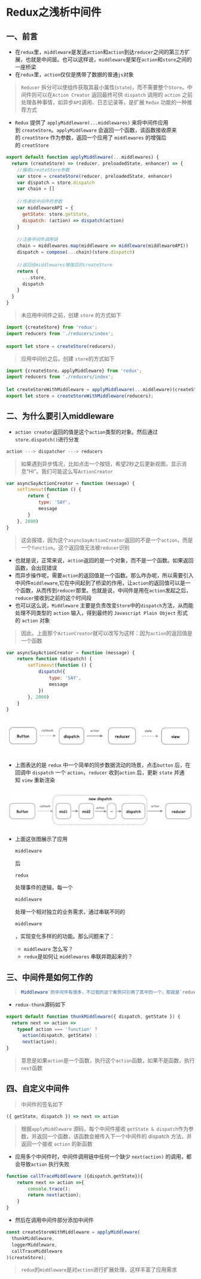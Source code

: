 # Redux之浅析中间件

## 一、前言

- 在`redux`里，`middleware`是发送`action`和`action`到达`reducer`之间的第三方扩展，也就是中间层。也可以这样说，`middleware`是架在`action`和`store`之间的一座桥梁
- 在`redux`里，`action`仅仅是携带了数据的普通`js`对象

> `Reducer` 拆分可以使组件获取其最小属性(`state`)，而不需要整个`Store`。中间件则可以在`Action Creator` 返回最终可供 `dispatch` 调用的 `action` 之前处理各种事情，如异步`API`调用、日志记录等，是扩展 `Redux` 功能的一种推荐方式

- `Redux` 提供了 `applyMiddleware(...middlewares)` 来将中间件应用到 `createStore`。`applyMiddleware` 会返回一个函数，该函数接收原来的 `creatStore` 作为参数，返回一个应用了 `middlewares` 的增强后的 `creatStore`

```js
export default function applyMiddleware(...middlewares) {
  return (createStore) => (reducer, preloadedState, enhancer) => {
    //接收createStore参数
    var store = createStore(reducer, preloadedState, enhancer)
    var dispatch = store.dispatch
    var chain = []

    //传递给中间件的参数
    var middlewareAPI = {
      getState: store.getState,
      dispatch: (action) => dispatch(action)
    }

    //注册中间件调用链
    chain = middlewares.map(middleware => middleware(middlewareAPI))
    dispatch = compose(...chain)(store.dispatch)

    //返回经middlewares增强后的createStore
    return {
      ...store,
      dispatch
    }
  }
}
```

> 未应用中间件之前，创建 `store` 的方式如下

```js
import {createStore} from 'redux';
import reducers from './reducers/index';

export let store = createStore(reducers);
```

> 应用中间价之后，创建 `store`的方式如下

```js
import {createStore，applyMiddleware} from 'redux';
import reducers from './reducers/index';

let createStoreWithMiddleware = applyMiddleware(...middleware)(createStore);
export let store = createStoreWithMiddleware(reducers);
```

## 二、为什么要引入middleware

- `action creator`返回的值是这个`action`类型的对象。然后通过`store.dispatch()`进行分发

```js
action ---> dispatcher ---> reducers
```

> 如果遇到异步情况，比如点击一个按钮，希望2秒之后更新视图，显示消息“Hi”。我们可能这么写`ActionCreator`

```js
var asyncSayActionCreator = function (message) {
    setTimeout(function () {
        return {
            type: 'SAY',
            message
        }
    }, 2000)
}
```

> 这会报错，因为这个`asyncSayActionCreator`返回的不是一个`action`，而是一个`function`。这个返回值无法被`reducer`识别

- 也就是说，正常来说，`action`返回的是一个对象，而不是一个函数。如果返回函数，会出现错误
- 而异步操作呢，需要`action`的返回值是一个函数。那么咋办呢，所以需要引入中间件`middleware`,它在中间起到了桥梁的作用，让`action`的返回值可以是一个函数，从而传到`reducer`那里。也就是说，中间件是用在`action`发起之后，`reducer`接收到之前的这个时间段
- 也可以这么说，`Middleware` 主要是负责改变`Store`中的`dispatch`方法，从而能处理不同类型的 `action` 输入，得到最终的 `Javascript Plain Object` 形式的 `action` 对象

> 因此，上面那个`ActionCreator`就可以改写为这样：因为`action`的返回值是一个函数

```js
var asyncSayActionCreator = function (message) {
    return function (dispatch) {
        setTimeout(function () {
            dispatch({
                type: 'SAY',
                message
            })
        }, 2000)
    }
}
```

![](../../\imgs\interview-principle-redux-9.png)

- 上图表达的是 `redux` 中一个简单的同步数据流动的场景，点击`button` 后，在回调中 `dispatch` 一个 `action`，`reducer` 收到`action` 后，更新 `state` 并通知 `view` 重新渲染

![](../../\imgs\interview-principle-redux-14.png)

- 上面这张图展示了应用
  
  ```js
  middleware
  ```
  
  后
  
  ```js
  redux
  ```
  
  处理事件的逻辑，每一个
  
  ```js
  middleware
  ```
  
  处理一个相对独立的业务需求，通过串联不同的
  
  ```js
  middleware
  ```
  
  ，实现变化多样的的功能。那么问题来了：
  
  - `middleware` 怎么写？
  - `redux`是如何让 `middlewares` 串联并跑起来的？

## 三、中间件是如何工作的

> ```js
> Middleware`的中间件有很多，不过我的这个案例只引用了其中的一个，那就是`redux-thunk
> ```

- `redux-thunk`源码如下

```js
export default function thunkMiddleware({ dispatch, getState }) {
  return next => action =>
    typeof action === 'function' ?
      action(dispatch, getState) :
      next(action);
}
```

> 意思是如果`action`是一个函数，执行这个`action`函数，如果不是函数，执行`next`函数

## 四、自定义中间件

> 中间件的签名如下

```js
({ getState, dispatch }) => next => action
```

> 根据`applyMiddleware` 源码，每个中间件接收 `getState & dispatch`作为参数，并返回一个函数，该函数会被传入下一个中间件的 dispatch 方法，并返回一个接收 `action` 的新函数

- 应用多个中间件时，中间件调用链中任何一个缺少 `next(action)` 的调用，都会导致`action` 执行失败

```js
function callTraceMiddleware ({dispatch,getState}){
    return next => action =>{
        console.trace();
        return next(action);
    }
}
```

- 然后在调用中间件部分添加中间件

```js
const createStoreWithMiddleware = applyMiddleware(
  thunkMiddleware,
  loggerMiddleware,
  callTraceMiddleware
)(createStore);
```

> `redux`的`middleware`是对`action`进行扩展处理，这样丰富了应用需求
